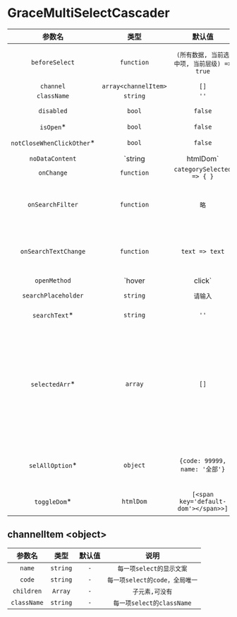 # GraceMultiSelectCascader

参数名|类型|默认值|说明
:-: | :-: | :-: | :-:
`beforeSelect`|`function`|`(所有数据, 当前选中项, 当前层级) => true`|`点击项时触发，如果返回false表示不可选`
`channel`|`array<channelItem>`|`[]`|`-`
`className`|`string`|`''`|`-`
`disabled`|`bool`|`false`|`下拉框是否禁用`
`isOpen`*|`bool`|`false`|`是否默认打开`
`notCloseWhenClickOther`*|`bool`|`false`|`点击其他地方是否关闭`
`noDataContent`|`string|htmlDom`|`暂无数据`|`没有数据时候的提示信息`
`onChange`|`function`|`categorySelected => { }`|`选择回调`
`onSearchFilter`|`function`|`略`|`过滤匹配字符串时触发，可以自定义匹配算法和控制下拉框显示内容`
`onSearchTextChange`|`function`|`text => text`|`过滤匹配字符串时触发，可以自定义函数以改变输入的搜索关键字`
`openMethod`|`hover|click`|`click`|`自定义下拉框的打开方式`
`searchPlaceholder`|`string`|`请输入`|`搜索框placeholder`
`searchText`*|`string`|`''`|`默认的要搜索的字符串`
`selectedArr`*|`array`|`[]`|`二维数组,用于设置默认选中的对象。数组中的每个元素代表一个选中项，只需要设置code字段即可,需要将所有code返回,如果其中某一级code找不到，则该默认选中项失效`
`selAllOption`*|`object`|`{code: 99999, name: '全部'}`|`表示'全部'选项的对象, code无法自定义，约定为99999`
`toggleDom`*|`htmlDom`|`[<span key='default-dom'></span>>]`|`触发下拉框展示或收起的Dom`

## channelItem &lt;object>

参数名|类型|默认值|说明
:-: | :-: | :-: | :-:
`name`|`string`|`-`| `每一项select的显示文案`
`code`|`string`|`-`| `每一项select的code，全局唯一`
`children`|`Array`|`-`| `子元素,可没有`
`className`|`string`|`-`| `每一项select的className`
